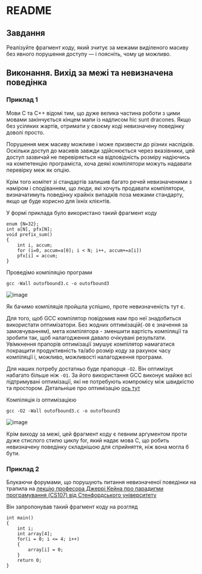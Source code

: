 # README

## Завдання

Реалізуйте фрагмент коду, який зчитує за межами виділеного масиву без явного порушення доступу — і поясніть, чому це можливо.


## Виконання. Вихід за межі та невизначена поведінка

### Приклад 1
Мови C та C++ відомі тим, що дуже велика частина роботи з цими мовами закінчується кінцем мапи із надписом hic sunt dracones. Якщо без усіляких жартів, отримати у своєму коді невизначену поведінку доволі просто. 

Порушення меж масиву можливе і може призвести до різних наслідків. Оскільки доступ до масивів завжди здійснюється через вказівники, цей доступ зазвичай не перевіряється на відповідність розміру надіючись на компетенцію програміста, хоча деякі компілятори можуть надавати перевірку меж як опцію. 

Крім того комітет зі стандартів залишив багато речей невизначеними з наміром і сподіванням, що люди, які хочуть продавати компілятори, визначатимуть поведінку крайніх випадків поза межами стандарту, якщо це буде корисно для їхніх клієнтів.

У формі приклада було використано такий фрагмент коду
```
enum {N=32};
int a[N], pfx[N];
void prefix_sum()
{
    int i, accum;
    for (i=0, accum=a[0]; i < N; i++, accum+=a[i])
    pfx[i] = accum;
}
```
Проведімо компіляцію програми
```
gcc -Wall outofbound3.c -o outofbound3
```
![image](https://github.com/user-attachments/assets/99d5392e-bb60-4377-9ed8-2c6b154c4d5f)

Як бачимо компіляція пройшла успішно, проте невизначеність тут є.

Для того, щоб GCC компілятор повідомив нам про неї знадобиться використати оптимізатори. 
Без жодних оптимізацій(`-O0` є значення за замовчуванням), мета компілятора - зменшити вартість компіляції та зробити так, щоб налагодження давало очікувані результати. Увімкнення прапорів оптимізації змушує компілятор намагатися покращити продуктивність та/або розмір коду за рахунок часу компіляції і, можливо, можливості налагодження програми.

Для наших потребу достатньо буде прапорця  `-O2`. Він оптимізує набагато більше ніж `-O1`. За його використання GCC виконує майже всі підтримувані оптимізації, які не потребують компромісу між швидкістю та простором. Детальніше про оптимізацію [ось тут](https://gcc.gnu.org/onlinedocs/gcc-3.3.2/gcc/Optimize-Options.html#Optimize%20Options)

Компіляція із оптимізацією
```
gcc -O2 -Wall outofbound3.c -o outofbound3
```
![image](https://github.com/user-attachments/assets/a6832be3-93f1-430c-8fc1-b9bf19efb10a)

Крім виходу за межі, цей фрагмент коду є певним аргументом проти дуже стислого стилю циклу for, який надає мова C, що робить невизначену поведінку складнішою для сприйняття, ніж вона могла б бути. 

### Приклад 2

Блукаючи форумами, що порушують питання невизначеної поведінки на трапила на [лекцію професора Джеррі Кейна про парадигми програмування (CS107) від Стенфордського університету](https://youtu.be/ucQI5HpiFrI?si=MENnBiVJZf_HNcTP&t=2566)

Він запропонував такий фрагмент коду на розгляд
```
int main()
{
    int i;
    int array[4];
    for(i = 0; i <= 4; i++)
    {
        array[i] = 0;
    }
    return 0;
}
```
